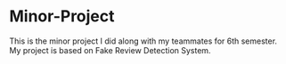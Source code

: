 # Minor-Project
This is the minor project I did along with my teammates for 6th semester. My project is based on Fake Review Detection System.
